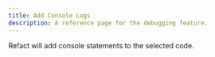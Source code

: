 ```yaml
---
title: Add Console Logs
description: A reference page for the debugging feature.
---
```


Refact will add console statements to the selected code.